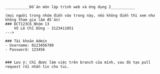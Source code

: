     ___________Đồ án môn lập trình web và ứng dụng 2___________

    (mọi người trong nhóm điền vào trong này, nếu không điền thì xem như không tham gia làm đồ án)
    ### DCT123C6_Nhóm 13
        Võ Lê Chí Dũng - 3123411051  
    ---> 
    
    ### Tài khoản Admin
    - Username: 0123456789
    - Password: 123456


    ### Lưu ý: Chỉ được làm việc trên branch của mình, sau đó tạo pull request rồi nhắn tin cho tui.